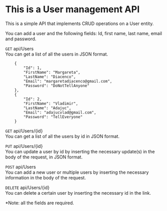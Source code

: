# This is a User management API

This is a simple API that implements CRUD operations on a User entity.

You can add a user and the following fields: Id, first name, last name, email and password.

`GET` api/Users <br>
You can get a list of all the users in JSON format.
```
    {
        "Id": 1,
        "FirstName": "Margareta",
        "LastName": "Diacenco",
        "Email": "margaretadiacenco@gmail.com",
        "Password": "DoNotTellAnyone"
    },
    {
        "Id": 2,
        "FirstName": "Vladimir",
        "LastName": "Adajuc",
        "Email": "adajucvlad@gmail.com",
        "Password": "TellEveryone"
    }
```
`GET` api/Users/{id} <br>
You can get a list of all the users by id in JSON format.

`PUT` api/Users/{id} <br>
You can update a user by id by inserting the necessary update(s) in the body of the request, in JSON format.

`POST` api/Users <br>
You can add a new user or multiple users by inserting the necessary information in the body of the request.

`DELETE` api/Users/{id} <br>
You can delete a certain user by inserting the necessary id in the link.

*Note: all the fields are required.
